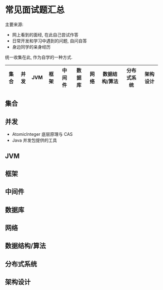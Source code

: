 # 常见面试题汇总

主要来源:
- 网上看到的面经, 在此自己尝试作答
- 日常开发和学习中遇到的问题, 自问自答
- 身边同学的亲身经历

统一收集在此, 作为自学的一种方式.

| 集合 | 并发 | JVM | 框架 | 中间件 | 数据库 | 网络 | 数据结构/算法 | 分布式系统 | 架构设计 |
|:-:|:-:|:-:|:-:|:-:|:-:|:-:|:-:|:-:|:-:|

## 集合

## 并发
- AtomicInteger 底层原理与 CAS
- Java 并发包提供的工具

## JVM

## 框架

## 中间件

## 数据库

## 网络

## 数据结构/算法

## 分布式系统

## 架构设计